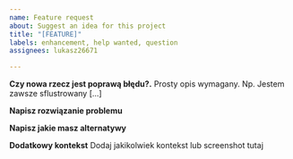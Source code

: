 ```yaml
---
name: Feature request
about: Suggest an idea for this project
title: "[FEATURE]"
labels: enhancement, help wanted, question
assignees: lukasz26671

---
```


**Czy nowa rzecz jest poprawą błędu?.**
Prosty opis wymagany. Np. Jestem zawsze sflustrowany [...]

**Napisz rozwiązanie problemu**

**Napisz jakie masz alternatywy**

**Dodatkowy kontekst**
Dodaj jakikolwiek kontekst lub screenshot tutaj
